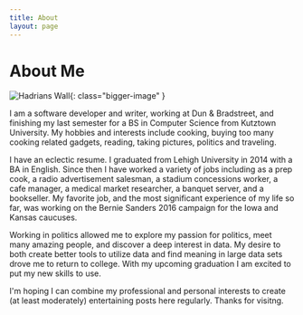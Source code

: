 ```yaml
---
title: About
layout: page
---
```

<h1>About Me</h1>

![Hadrians Wall][1]{: class="bigger-image" }

<p>I am a software developer and writer, working at Dun & Bradstreet, and finishing my last semester for a BS in Computer Science from Kutztown University. My hobbies and interests include cooking, buying too many cooking related gadgets, reading, taking pictures, politics and traveling.</p>

<p>I have an eclectic resume. I graduated from Lehigh University in 2014 with a BA in English. Since then I have worked a variety of jobs including as a prep cook, a radio advertisement salesman, a stadium concessions worker, a cafe manager, a medical market researcher, a banquet server, and a bookseller. My favorite job, and the most significant experience of my life so far, was working on the Bernie Sanders 2016 campaign for the Iowa and Kansas caucuses.</p>

<p>Working in politics allowed me to explore my passion for politics, meet many amazing people, and discover a deep interest in data. My desire to both create better tools to utilize data and find meaning in large data sets drove me to return to college. With my upcoming graduation I am excited to put my new skills to use.</p>

<p>I'm hoping I can combine my professional and personal interests to create (at least moderately) entertaining posts here regularly. Thanks for visitng.</p>
<!--
<h2>Technical Skills</h2>

<ul class="skill-list">
	<li>Python (NumPy, Pandas, Matplotlib, Scrapy)</li>
	<li>C++</li>
	<li>AWS (S3, Athena, EC2)</li>
	<li>SQL</li>
	<li>HTML</li>
	<li>CSS</li>
	<li>PHP</li>
	<li>Java</li>
	<li>Git</li>
	<li>Linux</li>
	<li>x86 Assembly</li>
	<li>Weka</li>
	<li>Data Mining</li>
</ul>
-->
<!--
<h2>Projects</h2>
-->
<!--
<ul>
	<li><a href="https://github.com/">Lorem Lorem</a></li>
	<li><a href="https://github.com/">Ipsum Dolor</a></li>
	<li><a href="https://github.com/">Dolor Lorem</a></li>
</ul>
-->

[1]: "www.leoatlarge.com/assets/images/HadriansWall.jpg"